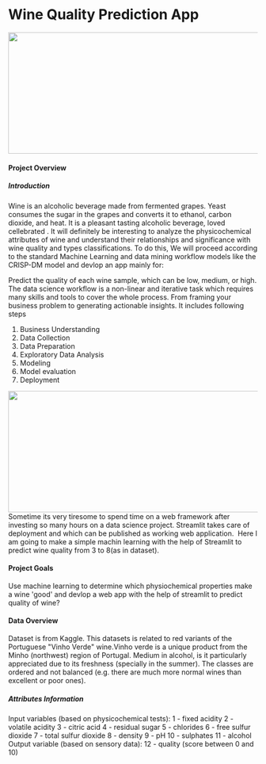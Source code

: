 #  Wine Quality Prediction App



<img align="center" width="670" height="245" src="https://www.wine-searcher.com/images/news/74/12/faves1-10007412.jpg">

#### Project Overview

##### Introduction


Wine is an alcoholic beverage made from fermented grapes. Yeast consumes the sugar in the grapes and converts it to ethanol, carbon dioxide, and heat. It is a pleasant tasting alcoholic beverage, loved cellebrated . It will definitely be interesting to analyze the physicochemical attributes of wine and understand their relationships and significance with wine quality and types classifications. To do this, We will proceed according to the standard Machine Learning and data mining workflow models like the CRISP-DM model and devlop an app mainly for:

Predict the quality of each wine sample, which can be low, medium, or high.
The data science workflow is a non-linear and iterative task which requires many skills and tools to cover the whole process. From framing your business problem to generating actionable insights. It includes following steps
1. Business Understanding
2. Data Collection
3. Data Preparation
4. Exploratory Data Analysis
5. Modeling
6. Model evaluation
7. Deployment
<img align="center" width="670" height="245" src="https://qph.fs.quoracdn.net/main-qimg-461b1633f56dc0aa73df48dda8938d2d">
Sometime its very tiresome to spend time on a web framework after investing so many hours on a data science project. Streamlit takes care of deployment and which can be published as working web application. 
Here I am going to make a simple machin learning with the help of Streamlit to predict wine quality from 3 to 8(as in dataset).

#### Project Goals

Use machine learning to determine which physiochemical properties make a wine 'good' and devlop a web app with the help of streamlit to predict quality of wine?


#### Data Overview

Dataset is from Kaggle. This datasets is related to red variants of the Portuguese "Vinho Verde" wine.Vinho verde is a unique product from the Minho (northwest) region of Portugal. Medium in alcohol, is it particularly appreciated due to its freshness (specially in the summer). The classes are ordered and not balanced (e.g. there are much more normal wines than excellent or poor ones).
##### Attributes Information
Input variables (based on physicochemical tests):
1 - fixed acidity 
2 - volatile acidity 
3 - citric acid 
4 - residual sugar 
5 - chlorides 
6 - free sulfur dioxide 
7 - total sulfur dioxide 
8 - density 
9 - pH 
10 - sulphates 
11 - alcohol 
Output variable (based on sensory data): 
12 - quality (score between 0 and 10)


